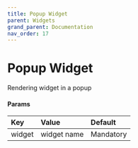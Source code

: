 ```yaml
---
title: Popup Widget
parent: Widgets
grand_parent: Documentation
nav_order: 17
---
```


# Popup Widget

Rendering widget in a popup

#### Params

| Key        | Value                                         | Default   |
|:-----------|:----------------------------------------------|:----------|
| widget     | widget name                                   | Mandatory |
